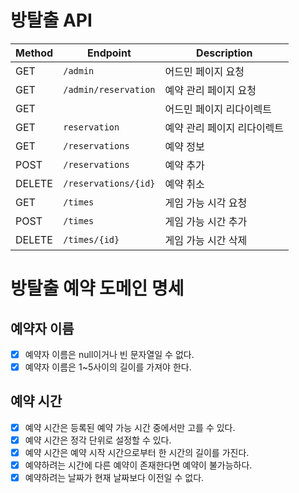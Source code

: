 # 방탈출 API

| Method | Endpoint             | Description     |
|--------|----------------------|-----------------|
| GET    | `/admin`             | 어드민 페이지 요청      |
| GET    | `/admin/reservation` | 예약 관리 페이지 요청    |
| GET    | ` `                  | 어드민 페이지 리다이렉트   |
| GET    | `reservation`        | 예약 관리 페이지 리다이렉트 |
| GET    | `/reservations`      | 예약 정보           |
| POST   | `/reservations`      | 예약 추가           |
| DELETE | `/reservations/{id}` | 예약 취소           |
| GET    | `/times`             | 게임 가능 시각 요청     |
| POST   | `/times`             | 게임 가능 시간 추가     |
| DELETE | `/times/{id}`        | 게임 가능 시간 삭제     |

# 방탈출 예약 도메인 명세

## 예약자 이름

- [x] 예약자 이름은 null이거나 빈 문자열일 수 없다.
- [x] 예약자 이름은 1~5사이의 길이를 가져야 한다.

## 예약 시간

- [x] 예약 시간은 등록된 예약 가능 시간 중에서만 고를 수 있다.
- [x] 예약 시간은 정각 단위로 설정할 수 있다.
- [x] 예약 시간은 예약 시작 시간으로부터 한 시간의 길이를 가진다.
- [x] 예약하려는 시간에 다른 예약이 존재한다면 예약이 불가능하다.
- [x] 예약하려는 날짜가 현재 날짜보다 이전일 수 없다.

